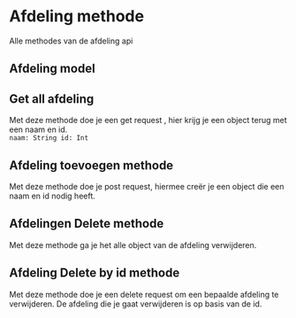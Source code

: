 # Afdeling methode

Alle methodes van de afdeling api
## Afdeling model

## Get all afdeling
Met deze methode doe je een get request , hier krijg je een object terug met een naam en id.  
`naam: String
id: Int`

## Afdeling toevoegen methode
Met deze methode doe je post request, hiermee creër je een object die een naam en id nodig heeft.


## Afdelingen Delete methode
Met deze methode ga je het alle object van de afdeling verwijderen.

## Afdeling Delete by id methode
Met deze methode doe je een delete request om een bepaalde afdeling te verwijderen. De afdeling die je gaat verwijderen is op basis van de id.
